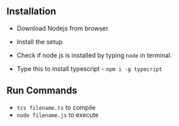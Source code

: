 ## Installation
- Download Nodejs from browser.

- Install the setup

- Check if node js is installed by typing `node` in terminal.

- Type this to install typescript - `npm i -g typecript`



## Run Commands

- `tcs filename.ts` to compile
- `node filename.js` to execute